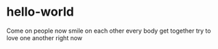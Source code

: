 # hello-world
Come on people now smile on each other every body get together try to love one another right now
